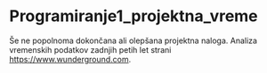 # Programiranje1_projektna_vreme
Še ne popolnoma dokončana ali olepšana projektna naloga. Analiza vremenskih podatkov zadnjih petih let strani https://www.wunderground.com.
